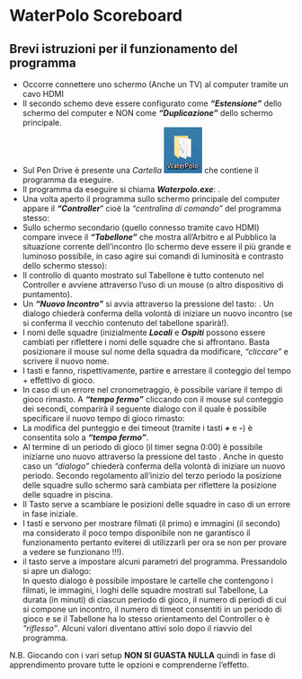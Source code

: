 # WaterPolo Scoreboard

## Brevi istruzioni per il funzionamento del programma

- Occorre connettere uno schermo (Anche un TV) al computer tramite un cavo HDMI
- Il secondo schemo deve essere configurato come **_“Estensione”_** dello schermo del computer 
e NON come **_“Duplicazione”_** dello schermo principale.
- Sul Pen Drive è presente una _Cartella_ ![](/Images/Cartella.png)
che contiene il programma da eseguire.
- Il programma da eseguire si chiama **_Waterpolo.exe_**: .
- Una volta aperto il programma sullo schermo principale del computer appare il 
**_“Controller_**” cioè la _“centralina di comando”_ del programma stesso:
- Sullo schermo secondario (quello connesso tramite cavo HDMI) compare invece il
**_“Tabellone”_** che mostra all’Arbitro e al Pubblico la situazione corrente dell’incontro
(lo schermo deve essere il più grande e luminoso possibile, in caso agire sui comandi di 
luminosità e contrasto dello schermo stesso):
- Il controllo di quanto mostrato sul Tabellone è tutto contenuto nel Controller e 
avviene attraverso l’uso di un mouse (o altro dispositivo di puntamento).
- Un **_“Nuovo Incontro”_** si avvia attraverso la pressione del tasto: . 
Un dialogo chiederà conferma della volontà di iniziare un nuovo incontro 
(se si conferma il vecchio contenuto del tabellone sparirà!).
- I nomi delle squadre (inizialmente **_Locali_** e **_Ospiti_** possono essere 
cambiati per riflettere i nomi delle squadre che si affrontano. 
Basta posizionare il mouse sul nome della squadra da modificare, _“cliccare”_ e 
scrivere il nuovo nome.
- I tasti  e  fanno, rispettivamente, partire e arrestare il conteggio del tempo +
effettivo di gioco.
- In caso di un errore nel cronometraggio, è possibile variare il tempo di gioco
rimasto. A **_“tempo fermo”_** cliccando con il mouse sul conteggio dei secondi, 
comparirà il seguente dialogo con il quale è possibile specificare il nuovo tempo
di gioco rimasto:
- La modifica del punteggio e dei timeout (tramite i tasti **_+_** e **_-_**) 
è consentita solo a **_“tempo fermo”_**.
- Al termine di un periodo di gioco (il timer segna 0:00) è possibile iniziarne
uno nuovo attraverso la pressione del tasto . 
Anche in questo caso un _“dialogo”_ chiederà conferma della volontà di iniziare 
un nuovo periodo. 
Secondo regolamento all’inizio del terzo periodo la posizione delle squadre sullo
schermo sarà cambiata per riflettere la posizione delle squadre in piscina.
- Il Tasto  serve a scambiare le posizioni delle squadre in caso di un errore
in fase iniziale.
- I tasti  e  servono per mostrare filmati (il primo) e immagini (il secondo) 
ma considerato il poco tempo disponibile non ne garantisco il funzionamento 
pertanto eviterei di utilizzarli per ora se non per provare a vedere se funzionano !!!).
- il tasto  serve a impostare alcuni parametri del programma. Pressandolo si apre un dialogo:  
In questo dialogo è possibile impostare le cartelle che contengono i filmati, le immagini, 
i loghi delle squadre mostrati sul Tabellone, La durata (in minuti) di ciascun 
periodo di gioco, il numero di periodi di cui si compone un incontro, il numero di 
timeot consentiti in un periodo di gioco e se il Tabellone ha lo stesso orientamento
del Controller o è _"riflesso”_. 
Alcuni valori diventano attivi solo dopo il riavvio del programma.


N.B. Giocando con i vari setup **NON SI GUASTA NULLA** quindi in fase di apprendimento
provare tutte le opzioni e comprenderne l’effetto.
